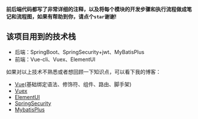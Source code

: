 **前后端代码都写了非常详细的注释，以及将每个模块的开发步骤和执行流程做成笔记和流程图，如果有帮助到你，请点个`star`谢谢!**

## 该项目用到的技术栈
 * 后端：SpringBoot、SpringSecurity+jwt、MyBatisPlus
 * 前端：Vue-cli、Vuex、ElementUI

如果对以上技术不熟悉或者想回顾一下知识点，可以看下我的博客：
 * [Vue]()(基础绑定语法、修饰符、组件、路由、脚手架)
 * [Vuex]()
 * [ElementUI]()
 * [SpringSecurity]()
 * [MybatisPlus]()

